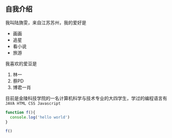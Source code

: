 ## 自我介绍

我叫陆旖雯，来自江苏苏州，我的爱好是
* 画画
* 追星
* 看小说
* 旅游

我喜欢的爱豆是
1. 林一
2. 蔡PD
3. 博君一肖

目前是金陵科技学院的一名计算机科学与技术专业的大四学生，学过的编程语言有`JAVA HTML CSS Javascript`

```javascript
function f(){
  console.log('hello world')
}

f()
```

